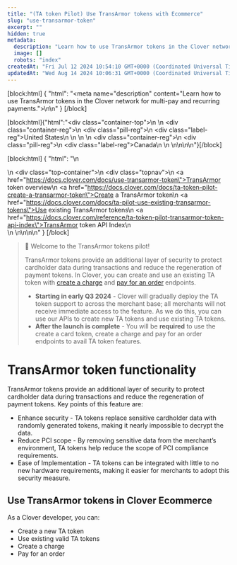 ```yaml
---
title: "(TA token Pilot) Use TransArmor tokens with Ecommerce"
slug: "use-transarmor-token"
excerpt: ""
hidden: true
metadata: 
  description: "Learn how to use TransArmor tokens in the Clover network for multi-pay and recurring payments."
  image: []
  robots: "index"
createdAt: "Fri Jul 12 2024 10:54:10 GMT+0000 (Coordinated Universal Time)"
updatedAt: "Wed Aug 14 2024 10:06:31 GMT+0000 (Coordinated Universal Time)"
---
```

[block:html]
{
  "html": "<meta name=\"description\" content=\"Learn how to use TransArmor tokens in the Clover network for multi-pay and recurring payments.\">\n\n<!--DS-6327-->"
}
[/block]


[block:html]{"html":"<div class=\"container-top\">\n  <!--United States-->\n  <div class=\"container-reg\">\n    <div class=\"pill-reg\">\n      <div class=\"label-reg\">United States</div>\n    </div>\n  </div>\n  <!--Canada-->\n  <div class=\"container-reg\">\n    <div class=\"pill-reg\">\n      <div class=\"label-reg\">Canada</div>\n    </div>\n  </div>\n</div>\n\n<!--Css-->\n<style>\n.container-top {\n  top: -15px;\n  position: relative;\n  margin-bottom: -5px;\n}\n\n.container-reg {\n  align-items: center;\n  min-width: auto; \n  width: fit-content;\n  text-align: left;\n  overflow: auto;\n  display: inline-block; \n}\n\n/*Pill format REG*/\n.pill-reg {\n  background: #44BB44;\n  border: .5px solid #44BB44;\n  margin-left: 5px;\n  overflow: hidden;\n  display: flex; \n  justify-content: center; \n  align-items: center; \n  border-radius: 10px;\n  height: 1.8rem;\n  margin-top: 10px;\n  margin-bottom: 1.5px; \n  padding: 0 10px; \n}\n\n/*Text FORMAT inside REG pills */\n.pill-reg .label-reg, \n.pill-reg__addon .label-reg \n{\n  font-style: normal;\n  font-weight: normal;\n  font-size: 12px;\n  color: #fff;\n  vertical-align: middle;\n  margin: 0;\n  padding: 0 5px;\n}\n</style>"}[/block]

[block:html]
{
  "html": "<!--Add a top nav throughout the pilot doc content (v2.2: grayscale, no overlap)-->\n<div><!--div set-->\n <div class=\"top-container\">\n    <div class=\"topnav\">\n      <a href=\"https://docs.clover.com/docs/use-transarmor-token\">TransArmor token overview</a>\n      <a href=\"https://docs.clover.com/docs/ta-token-pilot-create-a-transarmor-token\">Create a TransArmor token</a>\n      <a href=\"https://docs.clover.com/docs/ta-pilot-use-existing-transarmor-tokens\">Use existing TransArmor tokens</a>\n      <a href=\"https://docs.clover.com/reference/ta-token-pilot-transarmor-token-api-index\">TransArmor token API Index</a>\n    </div><!--end topnav-->\n  </div><!--end top-container-->\n</div>\n\n<!--css-->\n<style>\n/* Add a background color to the top navigation */\n.topnav {\n  font-family: 'Graphik-Regular', sans-serif;\n  background-color: #5D5D5D;\n  overflow: hidden;\n}\n\n/* Style the links inside the navigation bar */\n.topnav a {\n  font-family: 'Graphik-Regular', sans-serif;\n  float: left;\n  color: #f2f2f2;\n  text-align: center;\n  padding: 10px 12px;\n  text-decoration: none;\n  font-size: 12px;\n}\n\n/* Change the color of links on hover */\n.topnav a:hover {\n  background-color: #D8D8D8;\n  color: black;\n}\n\n/* Add a color to the active/current link */\n.topnav a.active {\n  background-color: #5D5D5D;\n  color: white;\n}\n</style>"
}
[/block]


> 🚧 Welcome to the TransArmor tokens pilot!
> 
> TransArmor tokens provide an additional layer of security to protect cardholder data during transactions and reduce the regeneration of payment tokens. In Clover, you can create and use an existing TA token with [create a charge](https://docs.clover.com/reference/createcharge-1) and [pay for an order](https://docs.clover.com/reference/postordersidpay-1) endpoints.
> 
> - **Starting in early Q3 2024** -  Clover will gradually deploy the TA token support to across the merchant base; all merchants will not receive immediate access to the feature. As we do this, you can use our APIs to create new TA tokens and use existing TA tokens.
> - **After the launch is complete** -  You will be **required** to use the create a card token, create a charge and pay for an order endpoints to avail TA token features.

# TransArmor token functionality

TransArmor tokens provide an additional layer of security to protect cardholder data during transactions and reduce the regeneration of payment tokens. Key points of this feature are:

- Enhance security - TA tokens replace sensitive cardholder data with randomly generated tokens, making it nearly impossible to decrypt the data.
- Reduce PCI scope - By removing sensitive data from the merchant’s environment, TA tokens help reduce the scope of PCI compliance requirements.
- Ease of Implementation - TA tokens can be integrated with little to no new hardware requirements, making it easier for merchants to adopt this security measure.

## Use TransArmor tokens in Clover Ecommerce

As a Clover developer, you can:

- Create a new TA token
- Use existing valid TA tokens
- Create a charge
- Pay for an order
